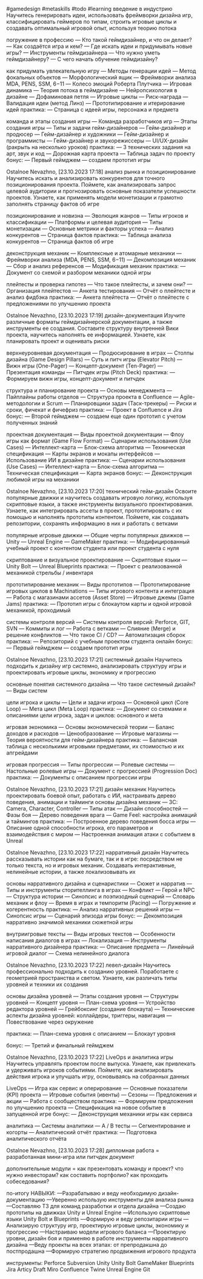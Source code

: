 #gamedesign
#metaskills 
#todo
#learning 
введение в индустрию
Научитесь генерировать идеи, использовать фреймворки дизайна игр, классифицировать геймеров по типам, строить игровые циклы и создавать оптимальный игровой опыт, используя теорию потока

погружение в профессию
— Кто такой геймдизайнер, и что он делает?
— Как создаётся игра и кем?
— Где искать идеи и придумывать новые игры?
— Инструменты геймдизайнера
— Что нужно уметь геймдизайнеру?
— С чего начать обучение геймдизайну?

как придумать увлекательную игру
— Методы генерации идей
— Метод фокальных объектов
— Морфологический ящик
— Фреймворки анализа MDA, PENS, SSM, 6−11
— Колесо эмоций Роберта Плутчика
— Игровая динамика
— Теория потока в геймдизайне
— Нейропсихология в дизайне
— Дофаминовая петля
— Игровые циклы
— Риск-награда
— Валидация идеи (метод Линз)
— Прототипирование и итерирование идей
практика:
— Страница с идеей игры, персонажа и предмета

команда и этапы создания игры
— Команда разработчиков игр
— Этапы создания игры
— Типы и задачи гейм-дизайнеров
— Гейм-дизайнер и продюсер
— Гейм-дизайнер и художники
— Гейм-дизайнер и программисты
— Гейм-дизайнер и звукорежиссеры
— UI/UX-дизайн (ракрыть на несколько уроков)
практика:
— 3 технических задания на арт, звук и код
— Дорожная карта проекта
— Таблица задач по проекту
бонус:
— Первый геймджем — создаем прототип игры

Ostalnoe Nevazhno, [23.10.2023 17:18]
анализ рынка и позиционирование
Научитесь искать и анализировать конкурентов для точного позиционирования проекта. Поймете, как анализировать запрос целевой аудитории и прогнозировать основные показатели успешности проектов. Узнаете, как применять модели монетизации и грамотно заполнять страницу фактов об игре

позиционирование и новизна
— Эволюция жанров
— Типы игроков и классификации
— Платформы и целевая аудитория
— Типы монетизации
— Основные метрики и факторы успеха
— Анализ конкурентов
— Страница фактов
практика:
— Таблица анализа конкурентов
— Страница фактов об игре

деконструкция механик
— Комплексные и атомарные механики
— Фреймворки анализа (MDA, PENS, SSM, 6−11)
— Декомпозиция механик
— Сбор и анализ референсов
— Модификация механик
практика:
— Документ со схемой и разбором механики одной игры

плейтесты и проверка гипотез
— Что такое плейтесты, и зачем они?
— Организация плейтестов
— Анкета тестирования
— Отчёт о плейтесте и анализ фидбэка
практика:
— Анкета плейтеста
— Отчёт о плейтесте с предложениями по улучшению проекта

Ostalnoe Nevazhno, [23.10.2023 17:19]
дизайн-документация
Изучите различные форматы геймдизайнерской документации, а также инструменты ее создания. Составите структуру внутренней Вики проекта, научитесь наполнять ее информацией. Узнаете, как планировать проект и оценивать риски

верхнеуровневая документация
— Продюсирование в играх
— Столпы дизайна (Game Design Pillars)
— Суть и питч игры (Elevator Pitch)
— Вижн игры (One-Pager)
— Концепт-документ (Ten-Pager)
— Презентация команды
— Питчдек игры (Pitch Deck)
практика:
— Формируем вижн игры, концепт-документ и питчдек

структура и планирование проекта
— Основы менеджмента
— Пайплайны работы отделов
— Структура проекта в Confluence
— Agile-методологии и Scrum
— Планировщики задач (Таск-трекеры)
— Риски и сроки, фичекат и фичефриз
практика:
— Проект в Confluence и Jira
бонус:
— Второй геймджем — создаем еще один прототип с учетом полученных знаний

проектная документация
— Виды проектной документации
— Флоу игры как формат (Game Flow Format)
— Сценарии использования (Use Cases)
— Интеллект-карта
— Блок-схема алгоритма
— Техническая спецификация
— Карты экранов и мокапы интерфейсов
— Использование ИИ в дизайне
практика:
— Сценарии использования (Use Cases)
— Интеллект-карта
— Блок-схема алгоритма
— Техническая спецификация
— Карта экранов
бонус:
— Деконструкция любимой игры на механики

Ostalnoe Nevazhno, [23.10.2023 17:20]
технический гейм-дизайн
Освоите популярные движки и научитесь создавать игровую логику, используя скриптовые языки, а также инструменты визуального проектирования. Узнаете, как интегрировать ассеты в проект, прототипировать с их помощью и наполнять прототипы контентом. Поймете, как создавать репозитории, сохранять информацию в них и работать с ветками

популярные игровые движки
— Общие черты популярных движков
— Unity
— Unreal Engine
— GameMaker
практика:
— Модифицированный учебный проект с контентом студента
или проект студента с нуля

скриптование и визуальное проектирование
— Скриптовые языки
— Unity Bolt
— Unreal Blueprints
практика:
— Проект с реализованной механикой стрельбы / инвентаря

прототипирование механик
— Виды прототипов
— Прототипирование игровых циклов в Machinations
— Типы игрового контента и интеграция
— Работа с магазинами ассетов (Asset Store)
— Игровые джемы (Game Jams)
практика:
— Прототип игры с блокаутом карты и одной игровой механикой, проходимый

системы контроля версий
— Системы контроля версий: Perforce, GIT, SVN
— Коммиты и лог
— Работа с ветками
— Слияние (Merge) и решение конфликтов
— Что такое CI / CD?
— Автоматизация сборок
практика:
— Репозиторий с учебным проектом студента онлайн
бонус:
— Первый геймджем — создаем прототип игры

Ostalnoe Nevazhno, [23.10.2023 17:21]
системный дизайн
Научитесь подходить к дизайну игр системно, анализировать структуру игры и проектировать игровые циклы, экономику и прогрессию

основные понятия системного дизайна
— Что такое системный дизайн?
— Виды систем

цели игрока и циклы
— Цели и задачи игрока
— Основной цикл (Core Loop)
— Мета цикл (Meta Loop)
практика:
— Документ со схемами и описаниями цели игрока, задач и циклов: основного и мета

игровая экономика
— Основы экономической теории
— Баланс доходов и расходов
— Ценообразование
— Игровые магазины
— Теория вероятности для гейм-дизайнера
практика:
— Балансная таблица с несколькими игровыми предметами, их стоимостью и их апгрейдами

игровая прогрессия
— Типы прогрессии
— Ролевые системы
— Настольные ролевые игры
— Документ с прогрессией (Progression Doc)
практика:
— Документы с описанием прогрессии игры

Ostalnoe Nevazhno, [23.10.2023 17:21]
дизайн механик
Научитесь проектировать боевой опыт, работать с ИИ, настраивать дерево поведения, анимации и тайминги
основы дизайна механик
— 3С: Сamera, Character, Controller
— Типы атак
— Дизайн способностей
— Фазы боя
— Дерево поведения врага
— Game Feel: настройка анимаций и таймингов
практика:
— Построенное дерево поведения босса игры
— Описание одной способности игрока, его параметров и взаимодействия с миром
— Настроенная анимация атаки с событием в Unreal

Ostalnoe Nevazhno, [23.10.2023 17:22]
нарративный дизайн
Научитесь рассказывать истории как на бумаге, так и в игре: посредством не только текста, но и игровых механик. Создавать интерактивные, нелинейные истории, а также локализовывать их

основы нарративного дизайна и сценаристики
— Сюжет и нарратив
— Типы и инструменты сторителлинга в играх
— Конфликт
— Герой и NPC
— Структура истории
— Синопсис и поэпизодный сценарий
— Словарь механик и флоу
— Время в играх и темпоритм (Pacing)
— Погружение и когерентность
практика:
— Анализ нарративных решений игры
— Синопсис игры
— Сценарий эпизода игры
бонус:
— Декомпозиция нарративно значимой механики сюжетной игры

внутриигровые тексты
— Виды игровых текстов
— Особенности написания диалогов в играх
— Локализация
— Инструменты нарративного дизайнера
практика:
— Описание предмета
— Линейный игровой диалог
— Схема нелинейного диалога

Ostalnoe Nevazhno, [23.10.2023 17:22]
левел-дизайн
Научитесь профессионально подходить к созданию уровней. Поработаете с геометрией пространства и светом. Узнаете, как различать типы уровней и техники их создания

основы дизайна уровней
— Этапы создания уровня
— Структуры уровней
— Концепт уровня
— План-схема уровня
— Устройство редактора уровней
— Грейбоксинг (создание блокаута)
— Технические аспекты дизайна уровней: коллайдеры, триггеры, навигация
— Повествование через окружение

практика:
— План-схема уровня с описанием
— Блокаут уровня

бонус:
— Третий и финальный геймджем

Ostalnoe Nevazhno, [23.10.2023 17:22]
LiveOps и аналитика игры
Научитесь управлять проектом после выпуска. Узнаете, как привлекать и удерживать игроков событиями. Поймете, как анализировать действия игрока и улучшать игру, основываясь на собранных данных

LiveOps
— Игра как сервис и оперирование
— Основные показатели (KPI) проекта
— Игровые события (ивенты)
— Сезоны
— Предложения и акции
— Работа с сообществом
практика:
— Формируем предложения по улучшению проекта
— Спецификация на новое событие в запущенной игре
бонус:
— Деконструкция механики игры как сервиса

аналитика
— Системы аналитики
— A / B тесты
— Сегментирование и когорты
— Аналитический отчёт
практика:
— Подготовка аналитического отчёта

Ostalnoe Nevazhno, [23.10.2023 17:28]
дипломная работа = разработанная мини-игра или питчдек документ

дополнительные модули = как презентовать команду и проект?
что нужно инвесторам?
как составить портфолио?
как проходить собеседования?

по-итогу
НАВЫКИ:
—Разрабатываю и веду необходимую дизайн-документацию
—Уверенно использую инструменты для анализа рынка
—Составляю ТЗ для команд разработки и отдела дизайна
—Создаю прототипы на движках Unity и Unreal Engine
—Использую скриптовые языки Unity Bolt и Blueprints
—Формирую и веду репозитарии игры
—Анализирую структуру игр, проектирую игровые циклы, экономику и прогрессию
—Настраиваю модели игрового баланса
—Проектирую уровни, дизайн боя и применяю в работе инструменты нарративного дизайна
—Веду проекты на всех этапах: от препродакшна до постпродашна
—Формирую стратегию продвижения игрового продукта

инструменты:
Perforce
Subversion
Unity
Unity Bolt
GameMaker
Blueprints
Jira
Articy Draft
Miro
Confluence
Twine
Unreal Engine
Git